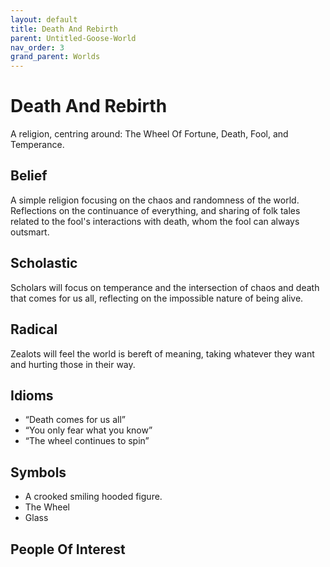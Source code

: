 ```yaml
---
layout: default
title: Death And Rebirth
parent: Untitled-Goose-World
nav_order: 3
grand_parent: Worlds
---
```


# Death And Rebirth
A religion, centring around: The Wheel Of Fortune, Death, Fool, and Temperance.

## Belief
A simple religion focusing on the chaos and randomness of the world. Reflections on the continuance of everything, and sharing of folk tales related to the fool's interactions with death, whom the fool can always outsmart.

## Scholastic
Scholars will focus on temperance and the intersection of chaos and death that comes for us all, reflecting on the impossible nature of being alive.

## Radical
Zealots will feel the world is bereft of meaning, taking whatever they want and hurting those in their way.

## Idioms
* “Death comes for us all”
* “You only fear what you know”
* “The wheel continues to spin”

## Symbols
* A crooked smiling hooded figure.
* The Wheel
* Glass

## People Of Interest
